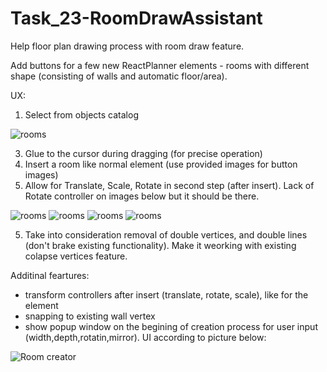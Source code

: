 # Task_23-RoomDrawAssistant

Help floor plan drawing process with room draw feature.

Add buttons for a few new ReactPlanner elements - rooms with different shape (consisting of walls and automatic floor/area).

UX:

1. Select from objects catalog

![rooms](rooms.JPG)

3. Glue to the cursor during dragging (for precise operation)
4. Insert a room like normal element (use provided images for button images)
4. Allow for Translate, Scale, Rotate in second step (after insert). Lack of Rotate controller on images below but it should be there.

![rooms](RoomAssistant_01.JPG)
![rooms](RoomAssistant_02.JPG)
![rooms](RoomAssistant_03.JPG)
![rooms](RoomAssistant_04.JPG)


5. Take into consideration removal of double vertices, and double lines (don't brake existing functionality). Make it weorking with existing colapse vertices feature.

Additinal feartures:

- transform controllers after insert (translate, rotate, scale), like for the element
- snapping to existing wall vertex
- show popup window on the begining of creation process for user input (width,depth,rotatin,mirror). UI according to picture below:

![Room creator](Room_creator.JPG)
